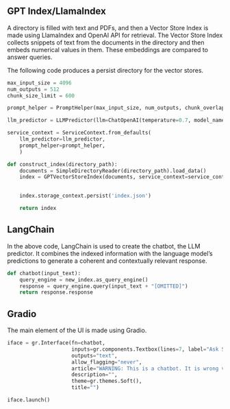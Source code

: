 

## GPT Index/LlamaIndex

A directory is filled with text and PDFs, and then a Vector Store Index is made using LlamaIndex and OpenAI API for retrieval. The Vector Store Index collects snippets of text from the documents in the directory and then embeds numerical values in them. These embeddings are compared to answer queries.

The following code produces a persist directory for the vector stores. 

``` python
max_input_size = 4096
num_outputs = 512
chunk_size_limit = 600

prompt_helper = PromptHelper(max_input_size, num_outputs, chunk_overlap_ratio= 0.1, chunk_size_limit=chunk_size_limit)

llm_predictor = LLMPredictor(llm=ChatOpenAI(temperature=0.7, model_name="gpt-4-turbo", max_tokens=num_outputs))

service_context = ServiceContext.from_defaults(
    llm_predictor=llm_predictor, 
    prompt_helper=prompt_helper,
    )

def construct_index(directory_path):
    documents = SimpleDirectoryReader(directory_path).load_data()
    index = GPTVectorStoreIndex(documents, service_context=service_context)

    
    index.storage_context.persist('index.json')

    return index
```

## LangChain

In the above code, LangChain is used to create the chatbot, the LLM predictor. It combines the indexed information with the language model’s predictions to generate a coherent and contextually relevant response.

``` python
def chatbot(input_text):
    query_engine = new_index.as_query_engine()
    response = query_engine.query(input_text + "[OMITTED]")
    return response.response
```
## Gradio

The main element of the UI is made using Gradio. 

``` python
iface = gr.Interface(fn=chatbot,
                     inputs=gr.components.Textbox(lines=7, label="Ask Silky:"),
                     outputs="text",
                     allow_flagging="never",
                     article="WARNING: This is a chatbot. It is wrong very often. It is not a substitute for professional medical advice, diagnosis, or treatment. If you think you are an alcoholic, get help first from real people, not a chatbot. If you have a medical emergency, please call 911 or your local emergency number. Help make Silky better. Email feedback to necyverse+silky@gmail.com",
                     description="",
                     theme=gr.themes.Soft(),
                     title="")

iface.launch()
```
